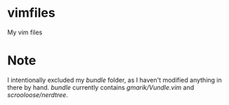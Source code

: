 # vimfiles
My vim files

# Note
I intentionally excluded my *bundle* folder, as I haven't modified anything in there by hand.
*bundle* currently contains *gmarik/Vundle.vim* and *scrooloose/nerdtree*.
